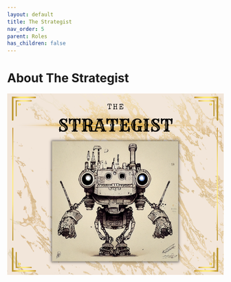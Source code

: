 ```yaml
---
layout: default
title: The Strategist
nav_order: 5
parent: Roles
has_children: false
---
```


# About The Strategist

![Strategist](/assets/images/learn/role/strategist.png)
